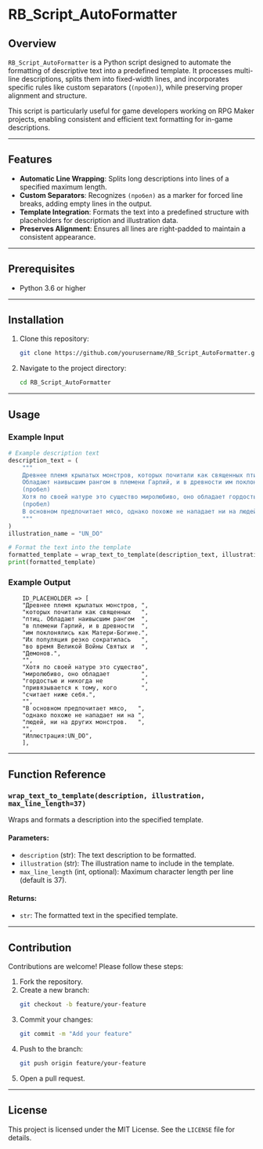 # RB_Script_AutoFormatter

## Overview
`RB_Script_AutoFormatter` is a Python script designed to automate the formatting of descriptive text into a predefined template. It processes multi-line descriptions, splits them into fixed-width lines, and incorporates specific rules like custom separators (`(пробел)`), while preserving proper alignment and structure.

This script is particularly useful for game developers working on RPG Maker projects, enabling consistent and efficient text formatting for in-game descriptions.

---

## Features
- **Automatic Line Wrapping**: Splits long descriptions into lines of a specified maximum length.
- **Custom Separators**: Recognizes `(пробел)` as a marker for forced line breaks, adding empty lines in the output.
- **Template Integration**: Formats the text into a predefined structure with placeholders for description and illustration data.
- **Preserves Alignment**: Ensures all lines are right-padded to maintain a consistent appearance.

---

## Prerequisites
- Python 3.6 or higher

---

## Installation
1. Clone this repository:
   ```bash
   git clone https://github.com/yourusername/RB_Script_AutoFormatter.git
   ```
2. Navigate to the project directory:
   ```bash
   cd RB_Script_AutoFormatter
   ```

---

## Usage

### Example Input
```python
# Example description text
description_text = (
    """
    Древнее племя крылатых монстров, которых почитали как священных птиц.
    Обладают наивысшим рангом в племени Гарпий, и в древности им поклонялись как Матери-Богине. Их популяция резко сократилась во время Великой Войны Святых и Демонов.
    (пробел)
    Хотя по своей натуре это существо миролюбиво, оно обладает гордостью и никогда не привязывается к тому, кого считает ниже себя.
    (пробел)
    В основном предпочитает мясо, однако похоже не нападает ни на людей, ни на других монстров.
    """
)
illustration_name = "UN_DO"

# Format the text into the template
formatted_template = wrap_text_to_template(description_text, illustration_name)
print(formatted_template)
```

### Example Output
```
    ID_PLACEHOLDER => [
    "Древнее племя крылатых монстров, ",
    "которых почитали как священных   ",
    "птиц. Обладают наивысшим рангом  ",
    "в племени Гарпий, и в древности  ",
    "им поклонялись как Матери-Богине.",
    "Их популяция резко сократилась   ",
    "во время Великой Войны Святых и  ",
    "Демонов.",
    "",  
    "Хотя по своей натуре это существо",
    "миролюбиво, оно обладает         ",
    "гордостью и никогда не           ",
    "привязывается к тому, кого       ",
    "считает ниже себя.",
    "",  
    "В основном предпочитает мясо,   ",
    "однако похоже не нападает ни на ",
    "людей, ни на других монстров.   ",
    "",  
    "Иллюстрация:UN_DO",
    ],
```

---

## Function Reference

### `wrap_text_to_template(description, illustration, max_line_length=37)`
Wraps and formats a description into the specified template.

#### Parameters:
- `description` (str): The text description to be formatted.
- `illustration` (str): The illustration name to include in the template.
- `max_line_length` (int, optional): Maximum character length per line (default is 37).

#### Returns:
- `str`: The formatted text in the specified template.

---

## Contribution
Contributions are welcome! Please follow these steps:
1. Fork the repository.
2. Create a new branch:
   ```bash
   git checkout -b feature/your-feature
   ```
3. Commit your changes:
   ```bash
   git commit -m "Add your feature"
   ```
4. Push to the branch:
   ```bash
   git push origin feature/your-feature
   ```
5. Open a pull request.

---

## License
This project is licensed under the MIT License. See the `LICENSE` file for details.

